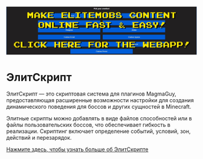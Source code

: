 [![webapp_banner.jpg](../../../img/wiki/webapp_banner.jpg)](https://magmaguy.com/webapp/webapp.html)

# ЭлитСкрипт

ЭлитСкрипт — это скриптовая система для плагинов MagmaGuy, предоставляющая расширенные возможности настройки для создания динамического поведения для боссов и других сущностей в Minecraft.

Элитные скрипты можно добавлять в виде файлов способностей или в файлы пользовательских боссов, что обеспечивает гибкость в реализации. Скриптинг включает определение событий, условий, зон, действий и перезарядок.

[Нажмите здесь, чтобы узнать больше об ЭлитСкрипте]($language$/elitemobs/creating_powers.md)